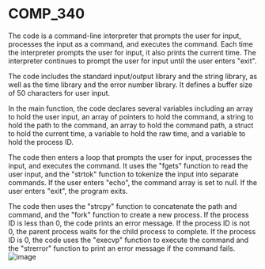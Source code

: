 # COMP_340

The code is a command-line interpreter that prompts the user for input, processes the input as a command, and executes the command. Each time the interpreter prompts the user for input, it also prints the current time. The interpreter continues to prompt the user for input until the user enters "exit".

The code includes the standard input/output library and the string library, as well as the time library and the error number library. It defines a buffer size of 50 characters for user input.

In the main function, the code declares several variables including an array to hold the user input, an array of pointers to hold the command, a string to hold the path to the command, an array to hold the command path, a struct to hold the current time, a variable to hold the raw time, and a variable to hold the process ID.

The code then enters a loop that prompts the user for input, processes the input, and executes the command. It uses the "fgets" function to read the user input, and the "strtok" function to tokenize the input into separate commands. If the user enters "echo", the command array is set to null. If the user enters "exit", the program exits.

The code then uses the "strcpy" function to concatenate the path and command, and the "fork" function to create a new process. If the process ID is less than 0, the code prints an error message. If the process ID is not 0, the parent process waits for the child process to complete. If the process ID is 0, the code uses the "execvp" function to execute the command and the "strerror" function to print an error message if the command fails.
![image](https://user-images.githubusercontent.com/86030152/227495908-d191f99d-dd44-4581-a7bb-3cd361e4d6d1.png)
